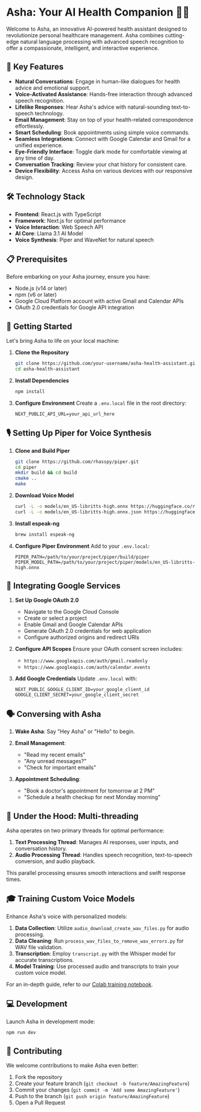 # Asha: Your AI Health Companion 🤖💙

Welcome to Asha, an innovative AI-powered health assistant designed to revolutionize personal healthcare management. Asha combines cutting-edge natural language processing with advanced speech recognition to offer a compassionate, intelligent, and interactive experience.

## 🌟 Key Features

- **Natural Conversations**: Engage in human-like dialogues for health advice and emotional support.
- **Voice-Activated Assistance**: Hands-free interaction through advanced speech recognition.
- **Lifelike Responses**: Hear Asha's advice with natural-sounding text-to-speech technology.
- **Email Management**: Stay on top of your health-related correspondence effortlessly.
- **Smart Scheduling**: Book appointments using simple voice commands.
- **Seamless Integrations**: Connect with Google Calendar and Gmail for a unified experience.
- **Eye-Friendly Interface**: Toggle dark mode for comfortable viewing at any time of day.
- **Conversation Tracking**: Review your chat history for consistent care.
- **Device Flexibility**: Access Asha on various devices with our responsive design.

## 🛠️ Technology Stack

- **Frontend**: React.js with TypeScript
- **Framework**: Next.js for optimal performance
- **Voice Interaction**: Web Speech API
- **AI Core**: Llama 3.1 AI Model
- **Voice Synthesis**: Piper and WaveNet for natural speech

## 📋 Prerequisites

Before embarking on your Asha journey, ensure you have:

- Node.js (v14 or later)
- npm (v6 or later)
- Google Cloud Platform account with active Gmail and Calendar APIs
- OAuth 2.0 credentials for Google API integration

## 🚀 Getting Started

Let's bring Asha to life on your local machine:

1. **Clone the Repository**
   ```bash
   git clone https://github.com/your-username/asha-health-assistant.git
   cd asha-health-assistant
   ```

2. **Install Dependencies**
   ```bash
   npm install
   ```

3. **Configure Environment**
   Create a `.env.local` file in the root directory:
   ```
   NEXT_PUBLIC_API_URL=your_api_url_here
   ```

## 🎙️ Setting Up Piper for Voice Synthesis

1. **Clone and Build Piper**
   ```bash
   git clone https://github.com/rhasspy/piper.git
   cd piper
   mkdir build && cd build
   cmake ..
   make
   ```

2. **Download Voice Model**
   ```bash
   curl -L -o models/en_US-libritts-high.onnx https://huggingface.co/rhasspy/piper-voices/resolve/v1.0.0/en/en_US/libritts/high/en_US-libritts-high.onnx
   curl -L -o models/en_US-libritts-high.onnx.json https://huggingface.co/rhasspy/piper-voices/resolve/v1.0.0/en/en_US/libritts/high/en_US-libritts-high.onnx.json
   ```

3. **Install espeak-ng**
   ```bash
   brew install espeak-ng
   ```

4. **Configure Piper Environment**
   Add to your `.env.local`:
   ```
   PIPER_PATH=/path/to/your/project/piper/build/piper
   PIPER_MODEL_PATH=/path/to/your/project/piper/models/en_US-libritts-high.onnx
   ```

## 🔗 Integrating Google Services

1. **Set Up Google OAuth 2.0**
   - Navigate to the Google Cloud Console
   - Create or select a project
   - Enable Gmail and Google Calendar APIs
   - Generate OAuth 2.0 credentials for web application
   - Configure authorized origins and redirect URIs

2. **Configure API Scopes**
   Ensure your OAuth consent screen includes:
   - `https://www.googleapis.com/auth/gmail.readonly`
   - `https://www.googleapis.com/auth/calendar.events`

3. **Add Google Credentials**
   Update `.env.local` with:
   ```
   NEXT_PUBLIC_GOOGLE_CLIENT_ID=your_google_client_id
   GOOGLE_CLIENT_SECRET=your_google_client_secret
   ```

## 🗣️ Conversing with Asha

1. **Wake Asha**: Say "Hey Asha" or "Hello" to begin.

2. **Email Management**:
   - "Read my recent emails"
   - "Any unread messages?"
   - "Check for important emails"

3. **Appointment Scheduling**:
   - "Book a doctor's appointment for tomorrow at 2 PM"
   - "Schedule a health checkup for next Monday morning"

## 🧠 Under the Hood: Multi-threading

Asha operates on two primary threads for optimal performance:

1. **Text Processing Thread**: Manages AI responses, user inputs, and conversation history.
2. **Audio Processing Thread**: Handles speech recognition, text-to-speech conversion, and audio playback.

This parallel processing ensures smooth interactions and swift response times.

## 🎓 Training Custom Voice Models

Enhance Asha's voice with personalized models:

1. **Data Collection**: Utilize `audio_download_create_wav_files.py` for audio processing.
2. **Data Cleaning**: Run `process_wav_files_to_remove_wav_errors.py` for WAV file validation.
3. **Transcription**: Employ `transcript.py` with the Whisper model for accurate transcriptions.
4. **Model Training**: Use processed audio and transcripts to train your custom voice model.

For an in-depth guide, refer to our [Colab training notebook](https://colab.research.google.com/github/rmcpantoja/piper/blob/master/notebooks/piper_multilingual_training_notebook.ipynb).

## 💻 Development

Launch Asha in development mode:
```bash
npm run dev
```

## 🤝 Contributing

We welcome contributions to make Asha even better:

1. Fork the repository
2. Create your feature branch (`git checkout -b feature/AmazingFeature`)
3. Commit your changes (`git commit -m 'Add some AmazingFeature'`)
4. Push to the branch (`git push origin feature/AmazingFeature`)
5. Open a Pull Request
